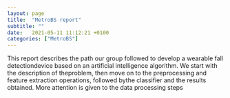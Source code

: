 ```yaml
---
layout: page
title:  "MetroBS report"
subtitle: ""
date:   2021-05-11 11:12:21 +0100
categories: ["MetroBS"]
---
```


This  report  describes  the  path  our  group  followed  to  develop  a  wearable  fall  detectiondevice based on an artificial intelligence algorithm.  We start with the description of theproblem, then move on to the preprocessing and feature extraction operations, followed bythe classifier and the results obtained.  More attention is given to the data processing steps
